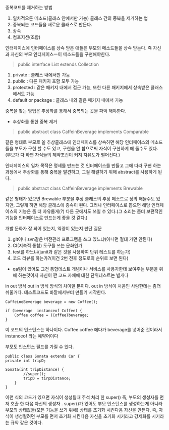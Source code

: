 
중복코드를 제거하는 방법
1. 일차적으론 메소드(클래스 안에서만 가능)
클래스 간의 중복을 제거하는 법
1. 중복되는 코드들을 새로운 클래스로 만든다.
2. 상속
3. 컴포지션(조합)

인터페이스에 인터페이스를 상속 받은 애들은 부모의 메소드들을 상속 받는다.
즉 자신과 자신의 부모 인터페이스ㅡ이 메소드들을 구현해야한다.
> public interface List<E> extends Collection<E>

1. private : 클래스 내에서만 가능
2. public : 다른 패키지 포함 모두 가능
3. protected : 같은 패키지 내에서 접근 가능, 또한 다른 패키지에서 상속받은 클래스에서도 가능
4. default or package : 클래스 내와 같은 패키지 내에서 가능

중복을 찾는 방법은 추상화를 통해서 중복되는 곳을 파악 해야한다.
- 추상화를 통한 중복 제거

> public abstract class CaffeinBeverage implements Comparable<CaffeinBeverage>

같은 형태로 부모로 쓸 추상클래스에 인터페이스를 상속하면 해당 인터페이스의 메소드들을 부모가 구현 할 수도 있고, 구현을 안 함으로써 자식이 구현하게 해 둘수도 있다. (부모가 다 하면 자식들의 제약조건이 커져 자유도가 떨어진다.)

인터페이스의 일차 목적은 명세를 만드는 것
인터페이스를 만들고 그에 따라 구현 하는 과정에서 추상화를 통해 중복을 발견하고, 그걸 해결하기 위해 abstract를 사용하게 된다.

> public abstract class CaffeinBeverage implements Brewable

  같은 형태가 있으면 Brewable 부분을 추상 클래스의 추상 메소드로 정의 해둘수도 있지만, 그렇게 하면 해당 클래스에 종속이 된다. 그러나 인터페이스로 뽑으면 해당 인터페이스의 기능은 좀 더 자유롭게(?) 다른 곳에서도 쓰일 수 있다.(그 소리는 좀더 보편적인 기능을 인터페이스로 만드는게 좋을 것 같다.)

개발 문화가 잘 되어 있는지, 역량이 있는지 판단 질문
1. git이나 svn같은 버전관리 프로그램을 쓰고 있느냐(아니면 절대 가면 안된다)
2. CI(지속적 통합) 도구를 쓰는 문화인가
3. test를 하느냐(junit과 같은 것을 사용하여 단위 테스트를 하는가)
4. 코드 리뷰를 하는가?(이건 2번 전후 정도로의 순위로 보면 된다)
 - qa팀이 있어도 그건 통합테스트 개념이나 서비스를 사용자한테 보여주는 부분을 위해 하는것이지 자신이 짠 코드 자체에 대한 단위테스트는 별개다

in out 방식
out in 방식  방식의 차이일 뿐이다. out in 방식이 처음인 사람한테는 좀더 쉬울거다. 테스트코드도 바깥에서부터 만들기 시작한다.


```
CaffeineBeverage beverage = new Coffee();

if (beverage  instanceof Coffee) {
    Coffee coffee = (Coffee)beverage;
}
```
이 코드의 인스턴스는 하나이다. Coffee coffee 에다가 beverage를 넣어준 것이라서
instanceof 라는 예약어이다

부모도 인스턴스 필드를 가질 수 있다.

```
public class Sonata extends Car {
private int tripD;

Sonata(int tripDistance) {
		//super();
		tripD = tirpDistance;
	}
}
```
이런 식의 코드가 있으면 자식이 생성될때 주석 처리 한 super() 즉, 부모의 생성자를 먼저 호출 한 다음 자신의 생성자 .
super()가 있어도 부모 인스턴스를 생성하는게 아니라 부모의 상태값들(모든 기능을 쓰기 위해) 상태를 초기화 시킨다음 자신을 만든다.
즉, 자식이 생성될려면 부모를 먼저 초기화 시킨다음 자신을 초기화 시키라고 강제화를 시키라는 규약 같은 것이다.
